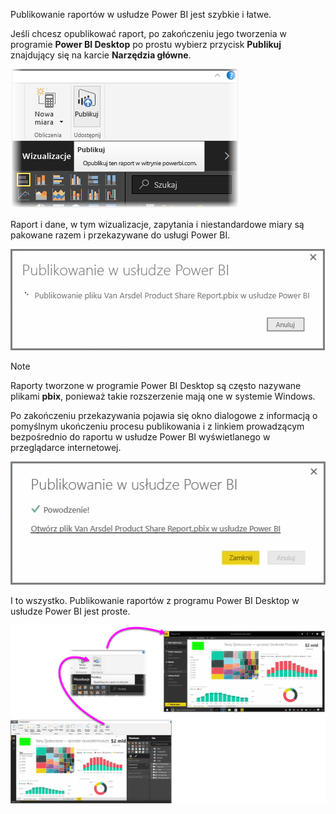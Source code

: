 Publikowanie raportów w usłudze Power BI jest szybkie i łatwe.

Jeśli chcesz opublikować raport, po zakończeniu jego tworzenia w programie **Power BI Desktop** po prostu wybierz przycisk **Publikuj** znajdujący się na karcie **Narzędzia główne**.

![](media/4-1-publish-reports/4-1_1.png)

Raport i dane, w tym wizualizacje, zapytania i niestandardowe miary są pakowane razem i przekazywane do usługi Power BI.

![](media/4-1-publish-reports/4-1_2.png)

> [!NOTE]
> Raporty tworzone w programie Power BI Desktop są często nazywane plikami **pbix**, ponieważ takie rozszerzenie mają one w systemie Windows.
> 

Po zakończeniu przekazywania pojawia się okno dialogowe z informacją o pomyślnym ukończeniu procesu publikowania i z linkiem prowadzącym bezpośrednio do raportu w usłudze Power BI wyświetlanego w przeglądarce internetowej.

![](media/4-1-publish-reports/4-1_3.png)

I to wszystko. Publikowanie raportów z programu Power BI Desktop w usłudze Power BI jest proste.

![](media/4-1-publish-reports/4-1_4.png)

